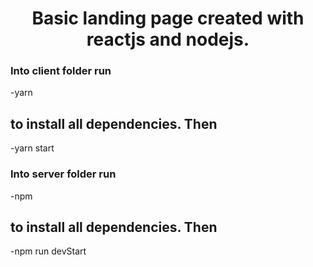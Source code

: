 <h1 align="center" font-weight:"bold"> Basic landing page created with reactjs and nodejs. </h1>

### Into client folder run
-yarn 
## to install all dependencies. Then 
-yarn start

### Into server folder run
-npm 
## to install all dependencies. Then
-npm run devStart
